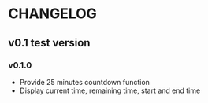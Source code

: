 # CHANGELOG

## v0.1 test version

### v0.1.0
- Provide 25 minutes countdown function
- Display current time, remaining time, start and end time

